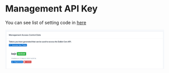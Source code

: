 # Management API Key

You can see list of setting code in [here](https://github.com/karuhun-developer/template-laravel-livewire/blob/main/app/Livewire/Cms/Management/AccessControl.php)

![API KEY](../static/management-api-key.png)
